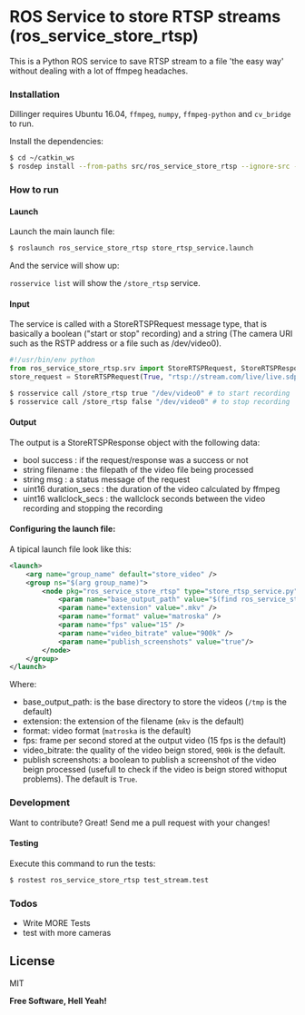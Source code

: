 # ROS Service to store RTSP streams (ros_service_store_rtsp)
This is a Python ROS service to save RTSP stream to a file 'the easy way' without dealing with a lot of ffmpeg headaches.

### Installation

Dillinger requires Ubuntu 16.04, `ffmpeg`, `numpy`, `ffmpeg-python` and `cv_bridge` to run.

Install the dependencies:

```sh
$ cd ~/catkin_ws
$ rosdep install --from-paths src/ros_service_store_rtsp --ignore-src -r -y 
```

### How to run

#### Launch

Launch the main launch file:

```sh
$ roslaunch ros_service_store_rtsp store_rtsp_service.launch
```

And the service will show up:

`rosservice list` will show the `/store_rtsp` service.

#### Input
The service is called with a StoreRTSPRequest message type, that is basically a boolean ("start or stop" recording) and a string (The camera URI such as the RSTP address or a file such as /dev/video0). 

```python
#!/usr/bin/env python
from ros_service_store_rtsp.srv import StoreRTSPRequest, StoreRTSPResponse
store_request = StoreRTSPRequest(True, "rtsp://stream.com/live/live.sdp")
```

```sh
$ rosservice call /store_rtsp true "/dev/video0" # to start recording
$ rosservice call /store_rtsp false "/dev/video0" # to stop recording
```

#### Output

The output is a StoreRTSPResponse object with the following data:

- bool success : if the request/response was a success or not
- string filename : the filepath of the video file being processed
- string msg : a status message of the request
- uint16 duration_secs : the duration of the video calculated by ffmpeg
- uint16 wallclock_secs : the wallclock seconds between the video recording and stopping the recording

#### Configuring the launch file:

A tipical launch file look like this:

```xml
<launch>
    <arg name="group_name" default="store_video" />
    <group ns="$(arg group_name)">
        <node pkg="ros_service_store_rtsp" type="store_rtsp_service.py" name="store_rtsp_service" output="screen">
            <param name="base_output_path" value="$(find ros_service_store_rtsp)/stored_streams" />
            <param name="extension" value=".mkv" />
            <param name="format" value="matroska" />
            <param name="fps" value="15" />
            <param name="video_bitrate" value="900k" />
            <param name="publish_screenshots" value="true"/>
        </node>
    </group>
</launch>
```

Where: 

- base_output_path: is the base directory to store the videos (`/tmp` is the default)
- extension: the extension of the filename (`mkv` is the default)
- format: video format (`matroska` is the default)
- fps: frame per second stored at the output video (15 fps is the default)
- video_bitrate: the quality of the video beign stored, `900k` is the default.
- publish screenshots: a boolean to publish a screenshot of the video beign processed (usefull to check if the video is beign stored withoput problems). The default is `True`.

### Development

Want to contribute? Great! Send me a pull request with your changes!

#### Testing

Execute this command to run the tests:

```sh
$ rostest ros_service_store_rtsp test_stream.test
```

### Todos

 - Write MORE Tests
 - test with more cameras

License
----

MIT


**Free Software, Hell Yeah!**